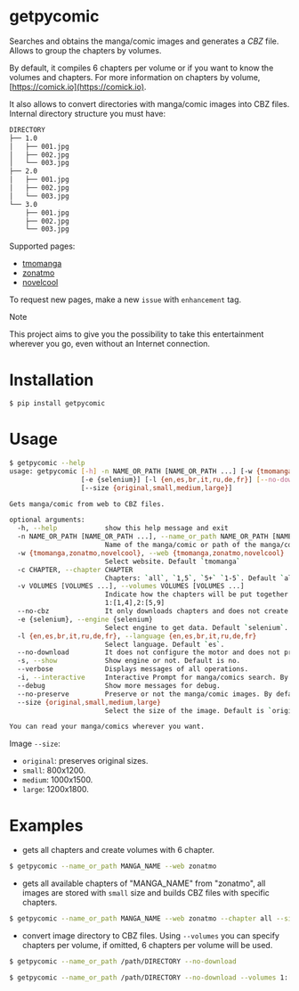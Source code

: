 # getpycomic

Searches and obtains the manga/comic images and generates a *CBZ* file. Allows to group the chapters by volumes.

By default, it compiles 6 chapters per volume or if you want to know the volumes and chapters. For more information on chapters by volume, [https://comick.io](https://comick.io).

It also allows to convert directories with manga/comic images into CBZ files. Internal directory structure you must have:

```bash
DIRECTORY
├── 1.0
│   ├── 001.jpg
│   ├── 002.jpg
│   └── 003.jpg
├── 2.0
│   ├── 001.jpg
│   ├── 002.jpg
│   └── 003.jpg
└── 3.0
    ├── 001.jpg
    ├── 002.jpg
    └── 003.jpg
```

Supported pages:
  * [tmomanga](https://tmomanga.com/)
  * [zonatmo](https://zonatmo.com/)
  * [novelcool](https://novelcool.com/)

To request new pages, make a new `issue` with `enhancement` tag.

> [!NOTE]
> This project aims to give you the possibility to take this entertainment wherever you go, even without an Internet connection.


# Installation

```bash
$ pip install getpycomic
```


# Usage

```bash
$ getpycomic --help
usage: getpycomic [-h] -n NAME_OR_PATH [NAME_OR_PATH ...] [-w {tmomanga,zonatmo,novelcool}] [-c CHAPTER] [-v VOLUMES [VOLUMES ...]] [--no-cbz]
                  [-e {selenium}] [-l {en,es,br,it,ru,de,fr}] [--no-download] [-s] [--verbose] [-i] [--debug] [--no-preserve]
                  [--size {original,small,medium,large}]

Gets manga/comic from web to CBZ files.

optional arguments:
  -h, --help            show this help message and exit
  -n NAME_OR_PATH [NAME_OR_PATH ...], --name_or_path NAME_OR_PATH [NAME_OR_PATH ...]
                        Name of the manga/comic or path of the manga/comic downloaded
  -w {tmomanga,zonatmo,novelcool}, --web {tmomanga,zonatmo,novelcool}
                        Select website. Default `tmomanga`
  -c CHAPTER, --chapter CHAPTER
                        Chapters: `all`, `1,5`, `5+` `1-5`. Default `all`.
  -v VOLUMES [VOLUMES ...], --volumes VOLUMES [VOLUMES ...]
                        Indicate how the chapters will be put together by volume in the CBZ file. By default, each volume has `6` chapters. For example:
                        1:[1,4],2:[5,9]
  --no-cbz              It only downloads chapters and does not create CBZ files.
  -e {selenium}, --engine {selenium}
                        Select engine to get data. Default `selenium`.
  -l {en,es,br,it,ru,de,fr}, --language {en,es,br,it,ru,de,fr}
                        Select language. Default `es`.
  --no-download         It does not configure the motor and does not prepare it.
  -s, --show            Show engine or not. Default is no.
  --verbose             Displays messages of all operations.
  -i, --interactive     Interactive Prompt for manga/comics search. By default the first item found is used.
  --debug               Show more messages for debug.
  --no-preserve         Preserve or not the manga/comic images. By default the images are preserved.
  --size {original,small,medium,large}
                        Select the size of the image. Default is `original`.

You can read your manga/comics wherever you want.
```

Image `--size`:
  * `original`: preserves original sizes.
  * `small`: 800x1200.
  * `medium`: 1000x1500.
  * `large`: 1200x1800.


# Examples

* gets all chapters and create volumes with 6 chapter.

```bash
$ getpycomic --name_or_path MANGA_NAME --web zonatmo
```

* gets all available chapters of "MANGA_NAME" from "zonatmo", all images are stored with `small` size and builds CBZ files with specific chapters.

```bash
$ getpycomic --name_or_path MANGA_NAME --web zonatmo --chapter all --size small --volumes 1: [1, 15],2: [16, 30],3: [31, 45],4: [46, 60],5: [61, 74]
```

* convert image directory to CBZ files. Using `--volumes` you can specify chapters per volume, if omitted, 6 chapters per volume will be used.

```bash
$ getpycomic --name_or_path /path/DIRECTORY --no-download
```

```bash
$ getpycomic --name_or_path /path/DIRECTORY --no-download --volumes 1:[1,3]
```
